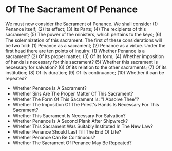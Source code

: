 # Of The Sacrament Of Penance

We must now consider the Sacrament of Penance. We shall consider (1) Penance itself; (2) Its effect; (3) Its Parts; (4) The recipients of this sacrament; (5) The power of the ministers, which pertains to the keys; (6) The solemnization of this sacrament.  The first of these considerations will be two fold: (1) Penance as a sacrament; (2) Penance as a virtue.  Under the first head there are ten points of inquiry:
(1) Whether Penance is a sacrament?
(2) Of its proper matter;
(3) Of its form;
(4) Whether imposition of hands is necessary for this sacrament?
(5) Whether this sacrament is necessary for salvation?
(6) Of its relation to the other sacraments;
(7) Of its institution;
(8) Of its duration;
(9) Of its continuance;
(10) Whether it can be repeated?

* Whether Penance Is A Sacrament?
* Whether Sins Are The Proper Matter Of This Sacrament?
* Whether The Form Of This Sacrament Is: "I Absolve Thee"?
* Whether The Imposition Of The Priest's Hands Is Necessary For This Sacrament?
* Whether This Sacrament Is Necessary For Salvation?
* Whether Penance Is A Second Plank After Shipwreck?
* Whether This Sacrament Was Suitably Instituted In The New Law?
* Whether Penance Should Last Till The End Of Life?
* Whether Penance Can Be Continuous?
* Whether The Sacrament Of Penance May Be Repeated?